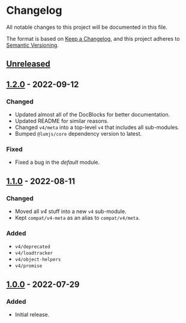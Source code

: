 # Changelog
All notable changes to this project will be documented in this file.

The format is based on [Keep a Changelog](https://keepachangelog.com/en/1.0.0/),
and this project adheres to [Semantic Versioning](https://semver.org/spec/v2.0.0.html).

## [Unreleased]

## [1.2.0] - 2022-09-12
### Changed
- Updated almost all of the DocBlocks for better documentation.
- Updated README for similar reasons.
- Changed `v4/meta` into a top-level `v4` that includes all sub-modules.
- Bumped `@lumjs/core` dependency version to latest.
### Fixed
- Fixed a bug in the *default* module.

## [1.1.0] - 2022-08-11
### Changed
- Moved all *v4* stuff into a new `v4` sub-module.
- Kept `compat/v4-meta` as an alias to `compat/v4/meta`.
### Added
- `v4/deprecated` 
- `v4/loadtracker`
- `v4/object-helpers`
- `v4/promise`

## [1.0.0] - 2022-07-29
### Added
- Initial release.

[Unreleased]: https://github.com/supernovus/lum.compat.js/compare/v1.2.0...HEAD
[1.2.0]: https://github.com/supernovus/lum.compat.js/compare/v1.1.0...v1.2.0
[1.1.0]: https://github.com/supernovus/lum.compat.js/compare/v1.0.0...v1.1.0
[1.0.0]: https://github.com/supernovus/lum.compat.js/releases/tag/v1.0.0

